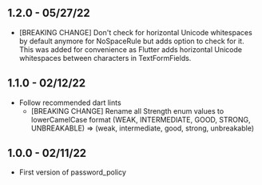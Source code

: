 ## 1.2.0 - 05/27/22

* [BREAKING CHANGE] Don't check for horizontal Unicode whitespaces by default anymore for NoSpaceRule
  but adds option to check for it. This was added for convenience as Flutter adds horizontal Unicode
  whitespaces between characters in TextFormFields.

## 1.1.0 - 02/12/22

* Follow recommended dart lints
  * [BREAKING CHANGE] Rename all Strength enum values to lowerCamelCase format
    (WEAK, INTERMEDIATE, GOOD, STRONG, UNBREAKABLE) => (weak, intermediate, good, strong, unbreakable)

## 1.0.0 - 02/11/22

* First version of password_policy
